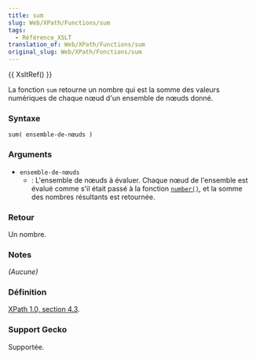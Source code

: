 ```yaml
---
title: sum
slug: Web/XPath/Functions/sum
tags:
  - Référence_XSLT
translation_of: Web/XPath/Functions/sum
original_slug: Web/XPath/Fonctions/sum
---
```


{{ XsltRef() }}

La fonction `sum` retourne un nombre qui est la somme des valeurs numériques de chaque nœud d'un ensemble de nœuds donné.

### Syntaxe

```
sum( ensemble-de-nœuds )
```

### Arguments

- `ensemble-de-nœuds`
  - : L'ensemble de nœuds à évaluer. Chaque nœud de l'ensemble est évalué comme s'il était passé à la fonction [`number()`](fr/XPath/Fonctions/number), et la somme des nombres résultants est retournée.

### Retour

Un nombre.

### Notes

_(Aucune)_

### Définition

[XPath 1.0, section 4.3](http://www.w3.org/TR/xpath#function-sum).

### Support Gecko

Supportée.
